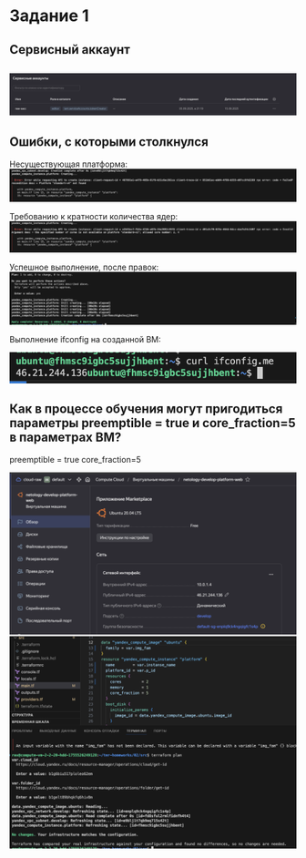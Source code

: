 # Задание 1
## Сервисный аккаунт
![](./image0.png)
---
## Ошибки, с которыми столкнулся

Несуществующая платформа:
![img1](./image1.png)

Требованию к кратности количества ядер:
![img2](./image2.png)

Успешное выполнение, после правок:
![img3](./image3.png)

Выполнение ifconfig на созданной ВМ:

![img4](./image4.png)

## Как в процессе обучения могут пригодиться параметры preemptible = true и core_fraction=5 в параметрах ВМ?
preemptible = true
core_fraction=5

![img5](./image5.png)
![img6](./image6.png)
